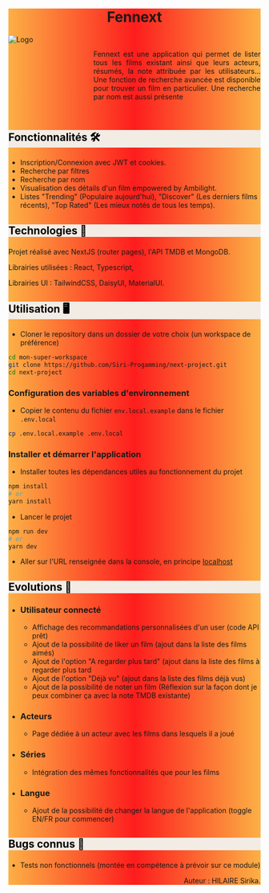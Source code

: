 <div style="background: linear-gradient(90deg, rgba(252,176,69,1) 0%, rgba(253,29,29,1) 50%, rgba(252,176,69,1) 100%)">
<h1 style="text-align: center">Fennext</h1>

<div style="display: flex; align-items: center; height: 160px; overflow-y: scroll; margin-top: 15px">
    <div style="float: left; margin-right: 10px; min-height: 160px; min-width: 160px; max-height:160px; max-width:160px">
        <img src="https://firebasestorage.googleapis.com/v0/b/loreact-666d4.appspot.com/o/Others%2FOIG3_2-removebg-preview.png?alt=media&token=50545b6e-dbae-43a6-aa59-1d322a936d71" alt="Logo">
    </div>
    <p style="text-align: justify;">
        Fennext est une application qui permet de lister tous les films existant ainsi que leurs acteurs, résumés, la note attribuée par les utilisateurs...
        Une fonction de recherche avancée est disponible pour trouver un film en particulier. Une recherche par nom est aussi présente
    </p>
</div>

## <p style="background: #F3ECE5; color:black">Fonctionnalités 🛠️ </p>

- Inscription/Connexion avec JWT et cookies.
-  Recherche par filtres
- Recherche par nom
- Visualisation des détails d'un film empowered by Ambilight.
- Listes "Trending" (Populaire aujourd'hui), "Discover" (Les derniers films récents), "Top Rated" (Les mieux notés de tous les temps).

## <p style="background: #F3ECE5; color:black">Technologies 🚀</p>

Projet réalisé avec NextJS (router pages), l'API TMDB et MongoDB.

Librairies utilisées : React, Typescript, 

Librairies UI : TailwindCSS, DaisyUI, MaterialUI.

## <p style="background: #F3ECE5; color:black">Utilisation 🖥️</p>

-  Cloner le repository dans un dossier de votre choix (un workspace de préférence)
```bash
cd mon-super-workspace
git clone https://github.com/Siri-Progamming/next-project.git
cd next-project
```

### Configuration des variables d'environnement

- Copier le contenu du fichier `env.local.example` dans le fichier `.env.local`

```bash
cp .env.local.example .env.local
```

### Installer et démarrer l'application

- Installer toutes les dépendances utiles au fonctionnement du projet
```bash
npm install
# or
yarn install
```
- Lancer le projet
```bash
npm run dev
# or
yarn dev
```
- Aller sur l'URL renseignée dans la console, en principe [localhost](http://localhost:3000)

## <p style="background: #F3ECE5; color:black">Evolutions 🔄</p>

- ### Utilisateur connecté

  - Affichage des recommandations personnalisées d'un user (code API prêt)
  - Ajout de la possibilité de liker un film (ajout dans la liste des films aimés)
  - Ajout de l'option "A regarder plus tard" (ajout dans la liste des films à regarder plus tard
  - Ajout de l'option "Déjà vu" (ajout dans la liste des films déjà vus)
  - Ajout de la possibilité de noter un film (Réflexion sur la façon dont je peux combiner ça avec la note TMDB existante)

- ### Acteurs 

  - Page dédiée à un acteur avec les films dans lesquels il a joué

- ### Séries
  - Intégration des mêmes fonctionnalités que pour les films

- ### Langue
  - Ajout de la possibilité de changer la langue de l'application (toggle EN/FR pour commencer)

## <p style="background: #F3ECE5; color:black">Bugs connus 🐞</p>

- Tests non fonctionnels (montée en compétence à prévoir sur ce module)


<p style="text-align: right">Auteur : HILAIRE Sirika.</p>
</div>
